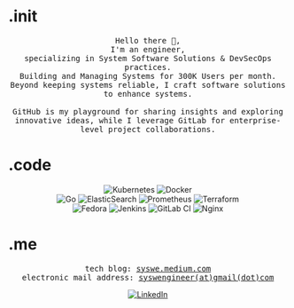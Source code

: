 # .init
<p align="center">
  <samp>
    Hello there 👋,
    <br> I'm an engineer,
    <br> specializing in System Software Solutions & DevSecOps practices. 
    <br> Building and Managing Systems for 300K Users per month.
    <br> Beyond keeping systems reliable, I craft software solutions to enhance systems.
    <br><br> GitHub is my playground for sharing insights and exploring innovative ideas, while I leverage GitLab for enterprise-level project collaborations.
  </samp>
</p>


# .code
<p align="center">
  <div align="center">
    
  ![Kubernetes](https://img.shields.io/badge/kubernetes-%23326ce5.svg?style=for-the-badge&logo=kubernetes&logoColor=white)
  ![Docker](https://img.shields.io/badge/docker-%230db7ed.svg?style=for-the-badge&logo=docker&logoColor=white)
  <br>
  ![Go](https://img.shields.io/badge/go-%2300ADD8.svg?style=for-the-badge&logo=go&logoColor=white)
  ![ElasticSearch](https://img.shields.io/badge/-ElasticSearch-005571?style=for-the-badge&logo=elasticsearch)
  ![Prometheus](https://img.shields.io/badge/Prometheus-E6522C?style=for-the-badge&logo=Prometheus&logoColor=white)
  ![Terraform](https://img.shields.io/badge/terraform-%235835CC.svg?style=for-the-badge&logo=terraform&logoColor=white)
  <br>
  ![Fedora](https://img.shields.io/badge/Fedora-294172?style=for-the-badge&logo=fedora&logoColor=white)
  ![Jenkins](https://img.shields.io/badge/jenkins-%232C5263.svg?style=for-the-badge&logo=jenkins&logoColor=white)
  ![GitLab CI](https://img.shields.io/badge/gitlab%20ci-%23181717.svg?style=for-the-badge&logo=gitlab&logoColor=white)
  ![Nginx](https://img.shields.io/badge/nginx-%23009639.svg?style=for-the-badge&logo=nginx&logoColor=white)
  </div>
</p>

# .me
<p align="center">
  <samp>
    tech blog:  
    <a href="https://syswe.medium.com/" target="_blank">syswe.medium.com</a> <br>
    electronic mail address: <a href="mailto:syswengineer@gmail.com">syswengineer(at)gmail(dot)com</a>
  </samp>
</p>
<div align="center">

[![LinkedIn](https://img.shields.io/badge/linkedin-%230077B5.svg?style=for-the-badge&logo=linkedin&logoColor=white)](https://www.linkedin.com/in/syswe/)
</div>
